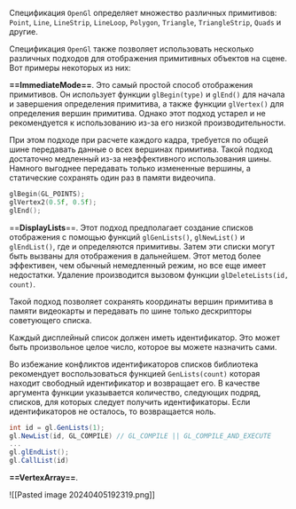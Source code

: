Спецификация `OpenGl` определяет множество различных примитивов: `Point`, `Line`, `LineStrip`, `LineLoop`, `Polygon`, `Triangle`, `TriangleStrip`, `Quads` и другие. 

Спецификация `OpenGl` также позволяет использовать несколько различных подходов для отображения примитивных объектов на сцене. Вот примеры некоторых из них:

**==ImmediateMode==**. Это самый простой способ отображения примитивов. Он использует функции `glBegin(type)` и `glEnd()` для начала и завершения определения примитива, а также функции `glVertex()` для определения вершин примитива. Однако этот подход устарел и не рекомендуется к использованию из-за его низкой производительности.

При этом подходе при расчете каждого кадра, требуется по общей шине передавать данные о всех вершинах примитива. Такой подход достаточно медленный из-за неэффективного использования шины. Намного выгоднее передавать только измененные вершины, а статические сохранять один раз в памяти видеочипа.

```c
glBegin(GL_POINTS);
glVertex2(0.5f, 0.5f);
glEnd();
```

==**DisplayLists**==. Этот подход предполагает создание списков отображения с помощью функций `glGenLists()`, `glNewList()` и `glEndList()`, где и определяются примитивы. Затем эти списки могут быть вызваны для отображения в дальнейшем. Этот метод более эффективен, чем обычный немедленный режим, но все еще имеет недостатки.
Удаление производится вызовом  функции `glDeleteLists(id, count)`.

Такой подход позволяет сохранять координаты вершин примитива в памяти видеокарты и передавать по шине только дескрипторы советующего списка.

Каждый дисплейный список должен иметь идентификатор. Это может быть произвольное целое число, которое вы можете назначить сами. 

Во избежание конфликтов идентификаторов списков библиотека рекомендует воспользоваться функцией `GenLists(count)` которая находит свободный идентификатор и возвращает его. В качестве аргумента функции указывается количество, следующих подряд, списков, для которых следует получить идентификаторы. Если  идентификаторов не осталось, то возвращается ноль.

```c#
int id = gl.GenLists(1);
gl.NewList(id, GL_COMPILE) // GL_COMPILE || GL_COMPILE_AND_EXECUTE
...
gl.glEndList();
gl.CallList(id)
```

**==VertexArray==**. 

![[Pasted image 20240405192319.png]]